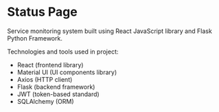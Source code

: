 # Status Page

Service monitoring system built using React JavaScript library and Flask Python Framework.

Technologies and tools used in project:

- React (frontend library)
- Material UI (UI components library)
- Axios (HTTP client)
- Flask (backend framework)
- JWT (token-based standard)
- SQLAlchemy (ORM)
